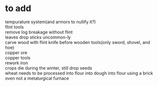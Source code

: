 # to add
tempurature system(and armors to nullify it?)\
flint tools\
remove log breakage without flint\
leaves drop sticks uncommon-ly\
carve wood with flint knife before wooden tools(only sword, shovel, and hoe)\
copper ore\
copper tools\
rework iron\
crops die during the winter, still drop seeds\
wheat needs to be processed into flour into dough into flour using a brick oven not a metalurgical furnace
